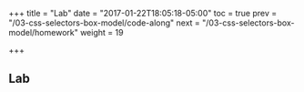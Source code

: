 +++
title = "Lab"
date = "2017-01-22T18:05:18-05:00"
toc = true
prev = "/03-css-selectors-box-model/code-along"
next = "/03-css-selectors-box-model/homework"
weight = 19

+++

## Lab

